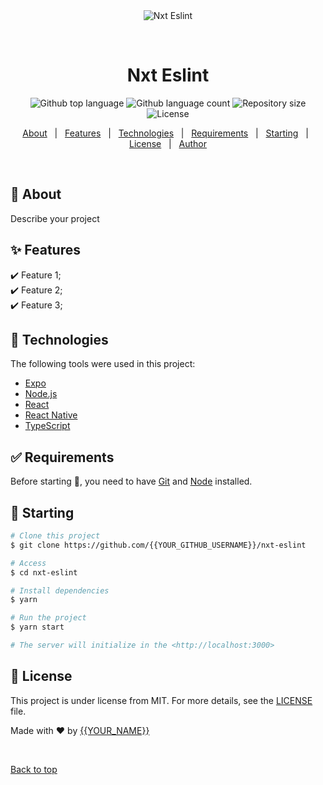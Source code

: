 <div align="center" id="top"> 
  <img src="./.github/app.gif" alt="Nxt Eslint" />

&#xa0;

  <!-- <a href="https://nxteslint.netlify.app">Demo</a> -->
</div>

<h1 align="center">Nxt Eslint</h1>

<p align="center">
  <img alt="Github top language" src="https://img.shields.io/github/languages/top/{{YOUR_GITHUB_USERNAME}}/nxt-eslint?color=56BEB8">

  <img alt="Github language count" src="https://img.shields.io/github/languages/count/{{YOUR_GITHUB_USERNAME}}/nxt-eslint?color=56BEB8">

  <img alt="Repository size" src="https://img.shields.io/github/repo-size/{{YOUR_GITHUB_USERNAME}}/nxt-eslint?color=56BEB8">

  <img alt="License" src="https://img.shields.io/github/license/{{YOUR_GITHUB_USERNAME}}/nxt-eslint?color=56BEB8">

  <!-- <img alt="Github issues" src="https://img.shields.io/github/issues/{{YOUR_GITHUB_USERNAME}}/nxt-eslint?color=56BEB8" /> -->

  <!-- <img alt="Github forks" src="https://img.shields.io/github/forks/{{YOUR_GITHUB_USERNAME}}/nxt-eslint?color=56BEB8" /> -->

  <!-- <img alt="Github stars" src="https://img.shields.io/github/stars/{{YOUR_GITHUB_USERNAME}}/nxt-eslint?color=56BEB8" /> -->
</p>

<!-- Status -->

<!-- <h4 align="center">
	🚧  Nxt Eslint 🚀 Under construction...  🚧
</h4>

<hr> -->

<p align="center">
  <a href="#dart-about">About</a> &#xa0; | &#xa0; 
  <a href="#sparkles-features">Features</a> &#xa0; | &#xa0;
  <a href="#rocket-technologies">Technologies</a> &#xa0; | &#xa0;
  <a href="#white_check_mark-requirements">Requirements</a> &#xa0; | &#xa0;
  <a href="#checkered_flag-starting">Starting</a> &#xa0; | &#xa0;
  <a href="#memo-license">License</a> &#xa0; | &#xa0;
  <a href="https://github.com/{{YOUR_GITHUB_USERNAME}}" target="_blank">Author</a>
</p>

<br>

## :dart: About

Describe your project

## :sparkles: Features

:heavy_check_mark: Feature 1;\
:heavy_check_mark: Feature 2;\
:heavy_check_mark: Feature 3;

## :rocket: Technologies

The following tools were used in this project:

- [Expo](https://expo.io/)
- [Node.js](https://nodejs.org/en/)
- [React](https://pt-br.reactjs.org/)
- [React Native](https://reactnative.dev/)
- [TypeScript](https://www.typescriptlang.org/)

## :white_check_mark: Requirements

Before starting :checkered_flag:, you need to have [Git](https://git-scm.com) and [Node](https://nodejs.org/en/) installed.

## :checkered_flag: Starting

```bash
# Clone this project
$ git clone https://github.com/{{YOUR_GITHUB_USERNAME}}/nxt-eslint

# Access
$ cd nxt-eslint

# Install dependencies
$ yarn

# Run the project
$ yarn start

# The server will initialize in the <http://localhost:3000>
```

## :memo: License

This project is under license from MIT. For more details, see the [LICENSE](LICENSE.md) file.

Made with :heart: by <a href="https://github.com/{{YOUR_GITHUB_USERNAME}}" target="_blank">{{YOUR_NAME}}</a>

&#xa0;

<a href="#top">Back to top</a>
